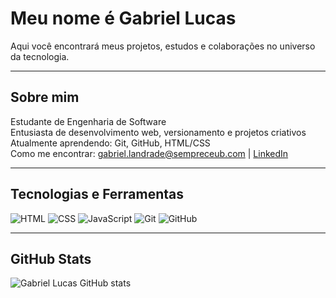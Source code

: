 # Meu nome é Gabriel Lucas

 Aqui você encontrará meus projetos, estudos e colaborações no universo da tecnologia.

---

##  Sobre mim

 Estudante de Engenharia de Software  
 Entusiasta de desenvolvimento web, versionamento e projetos criativos  
 Atualmente aprendendo: Git, GitHub, HTML/CSS  
 Como me encontrar: gabriel.landrade@sempreceub.com | [LinkedIn](https://www.linkedin.com/in/gabriel-lucas-470929340/)

---

## Tecnologias e Ferramentas

![HTML](https://img.shields.io/badge/-HTML5-E34F26?style=flat&logo=html5&logoColor=fff)
![CSS](https://img.shields.io/badge/-CSS3-1572B6?style=flat&logo=css3)
![JavaScript](https://img.shields.io/badge/-JavaScript-F7DF1E?style=flat&logo=javascript&logoColor=000)
![Git](https://img.shields.io/badge/-Git-F05032?style=flat&logo=git&logoColor=fff)
![GitHub](https://img.shields.io/badge/-GitHub-181717?style=flat&logo=github)

---

## GitHub Stats

![Gabriel Lucas GitHub stats](https://github-readme-stats.vercel.app/api?username=bieldiesil&show_icons=true&theme=default&hide_rank=true)


